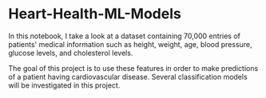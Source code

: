 # Heart-Health-ML-Models

In this notebook, I take a look at a dataset containing 70,000 entries of patients' medical information such as height, weight, age, blood pressure, glucose levels, and cholesterol levels.

The goal of this project is to use these features in order to make predictions of a patient having cardiovascular disease.
Several classification models will be investigated in this project.
